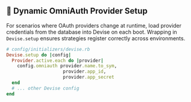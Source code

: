 ## 🔑 Dynamic OmniAuth Provider Setup

For scenarios where OAuth providers change at runtime, load provider credentials from the database into Devise on each boot. Wrapping in `Devise.setup` ensures strategies register correctly across environments.

```ruby
# config/initializers/devise.rb
Devise.setup do |config|
  Provider.active.each do |provider|
    config.omniauth provider.name.to_sym,
                     provider.app_id,
                     provider.app_secret
  end
  # ... other Devise config
end
```
